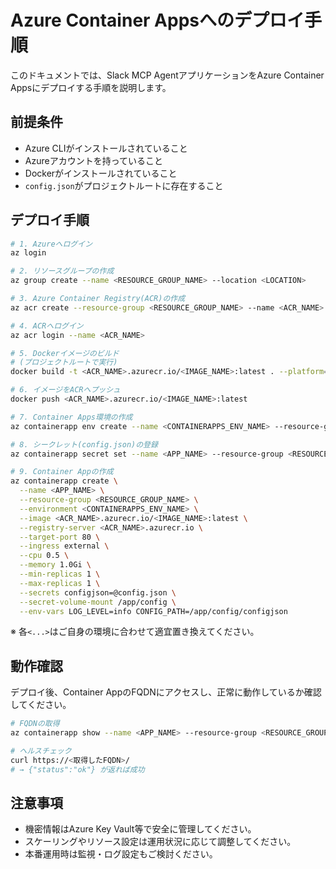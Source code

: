 # Azure Container Appsへのデプロイ手順

このドキュメントでは、Slack MCP AgentアプリケーションをAzure Container Appsにデプロイする手順を説明します。

## 前提条件

- Azure CLIがインストールされていること
- Azureアカウントを持っていること
- Dockerがインストールされていること
- `config.json`がプロジェクトルートに存在すること

## デプロイ手順

```sh
# 1. Azureへログイン
az login

# 2. リソースグループの作成
az group create --name <RESOURCE_GROUP_NAME> --location <LOCATION>

# 3. Azure Container Registry(ACR)の作成
az acr create --resource-group <RESOURCE_GROUP_NAME> --name <ACR_NAME> --sku Basic

# 4. ACRへログイン
az acr login --name <ACR_NAME>

# 5. Dockerイメージのビルド
# (プロジェクトルートで実行)
docker build -t <ACR_NAME>.azurecr.io/<IMAGE_NAME>:latest . --platform=linux/amd64

# 6. イメージをACRへプッシュ
docker push <ACR_NAME>.azurecr.io/<IMAGE_NAME>:latest

# 7. Container Apps環境の作成
az containerapp env create --name <CONTAINERAPPS_ENV_NAME> --resource-group <RESOURCE_GROUP_NAME> --location <LOCATION>

# 8. シークレット(config.json)の登録
az containerapp secret set --name <APP_NAME> --resource-group <RESOURCE_GROUP_NAME> --secrets configjson=@config.json

# 9. Container Appの作成
az containerapp create \
  --name <APP_NAME> \
  --resource-group <RESOURCE_GROUP_NAME> \
  --environment <CONTAINERAPPS_ENV_NAME> \
  --image <ACR_NAME>.azurecr.io/<IMAGE_NAME>:latest \
  --registry-server <ACR_NAME>.azurecr.io \
  --target-port 80 \
  --ingress external \
  --cpu 0.5 \
  --memory 1.0Gi \
  --min-replicas 1 \
  --max-replicas 1 \
  --secrets configjson=@config.json \
  --secret-volume-mount /app/config \
  --env-vars LOG_LEVEL=info CONFIG_PATH=/app/config/configjson
```

※ 各`<...>`はご自身の環境に合わせて適宜置き換えてください。

## 動作確認

デプロイ後、Container AppのFQDNにアクセスし、正常に動作しているか確認してください。

```sh
# FQDNの取得
az containerapp show --name <APP_NAME> --resource-group <RESOURCE_GROUP_NAME> --query properties.configuration.ingress.fqdn -o tsv

# ヘルスチェック
curl https://<取得したFQDN>/
# → {"status":"ok"} が返れば成功
```

## 注意事項

- 機密情報はAzure Key Vault等で安全に管理してください。
- スケーリングやリソース設定は運用状況に応じて調整してください。
- 本番運用時は監視・ログ設定もご検討ください。 